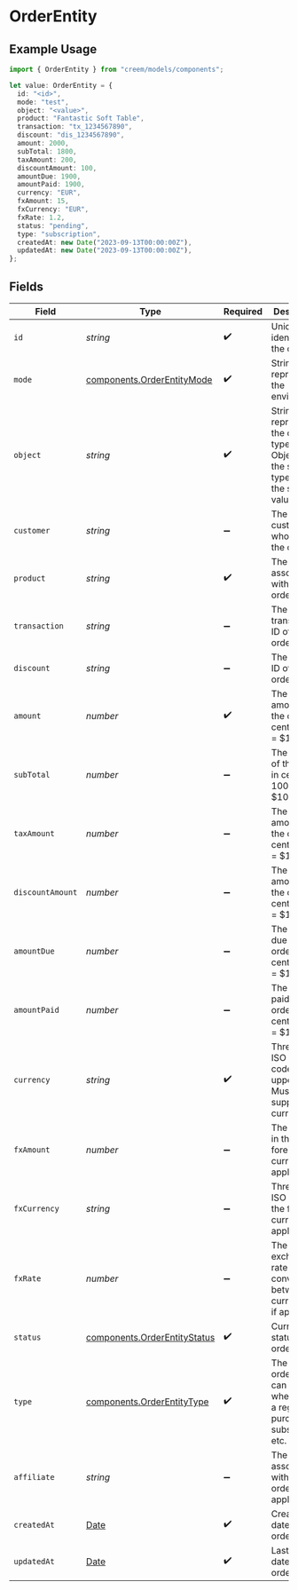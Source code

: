 # OrderEntity

## Example Usage

```typescript
import { OrderEntity } from "creem/models/components";

let value: OrderEntity = {
  id: "<id>",
  mode: "test",
  object: "<value>",
  product: "Fantastic Soft Table",
  transaction: "tx_1234567890",
  discount: "dis_1234567890",
  amount: 2000,
  subTotal: 1800,
  taxAmount: 200,
  discountAmount: 100,
  amountDue: 1900,
  amountPaid: 1900,
  currency: "EUR",
  fxAmount: 15,
  fxCurrency: "EUR",
  fxRate: 1.2,
  status: "pending",
  type: "subscription",
  createdAt: new Date("2023-09-13T00:00:00Z"),
  updatedAt: new Date("2023-09-13T00:00:00Z"),
};
```

## Fields

| Field                                                                                         | Type                                                                                          | Required                                                                                      | Description                                                                                   | Example                                                                                       |
| --------------------------------------------------------------------------------------------- | --------------------------------------------------------------------------------------------- | --------------------------------------------------------------------------------------------- | --------------------------------------------------------------------------------------------- | --------------------------------------------------------------------------------------------- |
| `id`                                                                                          | *string*                                                                                      | :heavy_check_mark:                                                                            | Unique identifier for the object.                                                             |                                                                                               |
| `mode`                                                                                        | [components.OrderEntityMode](../../models/components/orderentitymode.md)                      | :heavy_check_mark:                                                                            | String representing the environment.                                                          |                                                                                               |
| `object`                                                                                      | *string*                                                                                      | :heavy_check_mark:                                                                            | String representing the object's type. Objects of the same type share the same value.         |                                                                                               |
| `customer`                                                                                    | *string*                                                                                      | :heavy_minus_sign:                                                                            | The customer who placed the order.                                                            |                                                                                               |
| `product`                                                                                     | *string*                                                                                      | :heavy_check_mark:                                                                            | The product associated with the order.                                                        |                                                                                               |
| `transaction`                                                                                 | *string*                                                                                      | :heavy_minus_sign:                                                                            | The transaction ID of the order                                                               | tx_1234567890                                                                                 |
| `discount`                                                                                    | *string*                                                                                      | :heavy_minus_sign:                                                                            | The discount ID of the order                                                                  | dis_1234567890                                                                                |
| `amount`                                                                                      | *number*                                                                                      | :heavy_check_mark:                                                                            | The total amount of the order in cents. 1000 = $10.00                                         | 2000                                                                                          |
| `subTotal`                                                                                    | *number*                                                                                      | :heavy_minus_sign:                                                                            | The subtotal of the order in cents. 1000 = $10.00                                             | 1800                                                                                          |
| `taxAmount`                                                                                   | *number*                                                                                      | :heavy_minus_sign:                                                                            | The tax amount of the order in cents. 1000 = $10.00                                           | 200                                                                                           |
| `discountAmount`                                                                              | *number*                                                                                      | :heavy_minus_sign:                                                                            | The discount amount of the order in cents. 1000 = $10.00                                      | 100                                                                                           |
| `amountDue`                                                                                   | *number*                                                                                      | :heavy_minus_sign:                                                                            | The amount due for the order in cents. 1000 = $10.00                                          | 1900                                                                                          |
| `amountPaid`                                                                                  | *number*                                                                                      | :heavy_minus_sign:                                                                            | The amount paid for the order in cents. 1000 = $10.00                                         | 1900                                                                                          |
| `currency`                                                                                    | *string*                                                                                      | :heavy_check_mark:                                                                            | Three-letter ISO currency code, in uppercase. Must be a supported currency.                   | EUR                                                                                           |
| `fxAmount`                                                                                    | *number*                                                                                      | :heavy_minus_sign:                                                                            | The amount in the foreign currency, if applicable.                                            | 15                                                                                            |
| `fxCurrency`                                                                                  | *string*                                                                                      | :heavy_minus_sign:                                                                            | Three-letter ISO code of the foreign currency, if applicable.                                 | EUR                                                                                           |
| `fxRate`                                                                                      | *number*                                                                                      | :heavy_minus_sign:                                                                            | The exchange rate used for converting between currencies, if applicable.                      | 1.2                                                                                           |
| `status`                                                                                      | [components.OrderEntityStatus](../../models/components/orderentitystatus.md)                  | :heavy_check_mark:                                                                            | Current status of the order.                                                                  | pending                                                                                       |
| `type`                                                                                        | [components.OrderEntityType](../../models/components/orderentitytype.md)                      | :heavy_check_mark:                                                                            | The type of order. This can specify whether it's a regular purchase, subscription, etc.       | subscription                                                                                  |
| `affiliate`                                                                                   | *string*                                                                                      | :heavy_minus_sign:                                                                            | The affiliate associated with the order, if applicable.                                       |                                                                                               |
| `createdAt`                                                                                   | [Date](https://developer.mozilla.org/en-US/docs/Web/JavaScript/Reference/Global_Objects/Date) | :heavy_check_mark:                                                                            | Creation date of the order                                                                    | 2023-09-13T00:00:00Z                                                                          |
| `updatedAt`                                                                                   | [Date](https://developer.mozilla.org/en-US/docs/Web/JavaScript/Reference/Global_Objects/Date) | :heavy_check_mark:                                                                            | Last updated date of the order                                                                | 2023-09-13T00:00:00Z                                                                          |